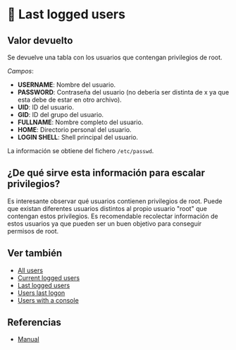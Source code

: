 # 👥 Last logged users

## Valor devuelto
Se devuelve una tabla con los usuarios que contengan privilegios de root.

*Campos*:
- **USERNAME**: Nombre del usuario.
- **PASSWORD**: Contraseña del usuario (no debería ser distinta de x ya que esta debe de estar en otro archivo).
- **UID**: ID del usuario.
- **GID**: ID del grupo del usuario.
- **FULLNAME**: Nombre completo del usuario.
- **HOME**: Directorio personal del usuario.
- **LOGIN SHELL**: Shell principal del usuario.

La información se obtiene del fichero `/etc/passwd`.

## ¿De qué sirve esta información para escalar privilegios?
Es interesante observar qué usuarios contienen privilegios de root. Puede que existan diferentes usuarios distintos al propio usuario "root" que contengan estos privilegios. Es recomendable recolectar información de estos usuarios ya que pueden ser un buen objetivo para conseguir permisos de root.

## Ver también
- [All users](all)
- [Current logged users](current)
- [Last logged users](last)
- [Users last logon](last_logon)
- [Users with a console](console)


## Referencias
- [Manual](https://www.man7.org/linux/man-pages/man5/passwd.5.html)